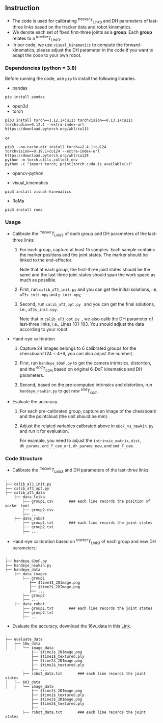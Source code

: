 ## Instruction
- The code is used for calibrating $^{tracker}T_{Link3}$ and DH parameters of last-three links based on the tracker data and robot kinematics.
- We denote each set of fixed first-three joints as a **group**. Each **group** relates to a $^{tracker}T_{Link3}$.
- In our code, we use ```visual_kinematics``` to compute the forward-kinematics, please adjust the DH parameter in the code if you want to adapt the code to your own robot.


### Dependencies (python = 3.8)

Before running the code, use ```pip``` to install the following libraries.
- pandas
```
pip install pandas
```

- open3d
- torch
```
pip3 install torch==1.12.1+cu113 torchvision==0.13.1+cu113 torchaudio==0.12.1 --extra-index-url https://download.pytorch.org/whl/cu113
```
or
```
pip3 --no-cache-dir install torch==2.4.1+cu124 torchvision==0.19.1+cu124 --extra-index-url https://download.pytorch.org/whl/cu124
python -m torch.utils.collect_env
python -c "import torch; print(torch.cuda.is_available())"
```

- opencv-python

- visual_kinematics
```
pip3 install visual-kinematics
```

- RoMa
```
pip3 install roma
```

### Usage

- Calibrate the $^{tracker}T_{Link3}$ of each group and DH parameters of the last-three links:
  1. For each group, capture at least 15 samples. Each sample contains the marker positions and the joint states. The marker should be linked to the end-effector.

     Note that at each group, the first-three joint states should be the same and the last-three joint states should span the work space as much as possible.
  
  2. First, run ```calib_aT3_init.py``` and you can get the initial solutions, i.e, ```aT3s_init.npy``` and ```p_init.npy```;
  
  3. Second, run ```calib_aT3_opt.py ``` and you can get the final solutions, i.e., ```aT3s_init.npy```.

     Note that in ```calib_aT3_opt.py ```, we also calib the DH parameter of last-three links, i.e., Lines 101-103. You should adjust the data according to your robot.

- Hand-eye calibration
  1. Capture 24 images belongs to 6 calibrated groups for the chessboard (24 = 4*6, you can also adjust the number). 
  
  2. First, run ```handeye_6DoF.py``` to get the camera intrinsics, distortion, and the $^{end}T_{cam}$ based on original 6-DoF kinematics and DH parameters.

  3. Second, based on the pre-computed intrinsics and distortion, run ```handeye_newkin.py``` to get new $^{end}T_{cam}$.

- Evaluate the accuracy
  1. For each pre-calibrated group, capture an image of the chessboard and the pointcloud (the unit should be mm).

  2. Adjust the related variables calibrated above in ```6DoF_vs_newkin.py``` and run it for evaluation.
     
     For example, you need to adjust the ```intrinsic_matrix```, ```dist```, ```dh_params```, ```end_T_cam_ori```, ```dh_params_new```, and ```end_T_cam```.


### Code Structure
- Calibrate the $^{tracker}T_{Link3}$ and DH parameters of the last-three links:
```
.
├── calib_aT3_init.py
├── calib_aT3_opt.py
├── calib_aT3_data
    ├── data_leika       
        ├── group1.csv       ### each line records the position of marker (mm)
        ├── group2.csv
        ├── ...
    ├── data_robot
        ├── group1.txt       ### each line records the joint states
        ├── group2.txt   
        ├── ...

``` 

- Hand-eye calibration based on $^{tracker}T_{Link3}$ of each group and new DH parameters:
```
.
├── handeye_6DoF.py
├── handeye_newkin.py
├── handeye_data
    ├── data_images       
        ├── group1          
           ├── $time1$_2DImage.png
           ├── $time2$_2DImage.png 
           ├── ...
        ├── group2
        ├── ...
    ├── data_robot
        ├── group1.txt       ### each line records the joint states
        ├── group2.txt   
        ├── ...

``` 

- Evaluate the accuracy, download the 16w_data in this [Link](https://hkclr-my.sharepoint.com/:u:/g/personal/tyhuang_hkclr_hk/EfGZLp1JI8ZGndlROqBqGj8BGKlApr0idKCS-i7QTSZ0CQ).
```
.
├── evaluate_data
│   ├── 16w_data
│   │   └── image_data
            ├── $time1$_2DImage.png
            ├── $time1$_textured.ply
            ├── $time2$_2DImage.png
            ├── $time2$_textured.ply
            ├── ...
        ├── robot_data.txt       ### each line records the joint states
│   └── 603_data
│   │   └── image_data
            ├── $time1$_2DImage.png
            ├── $time1$_textured.ply
            ├── $time2$_2DImage.png
            ├── $time2$_textured.ply
            ├── ...
        ├── robot_data.txt       ### each line records the joint states     
```
